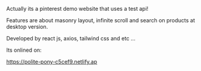 Actually its a pinterest demo website that uses a test api!

Features are about masonry layout, infinite scroll and search on products at desktop version.

Developed by react js, axios, tailwind css and etc ... 
 
Its onlined on: 
 
https://polite-pony-c5cef9.netlify.ap